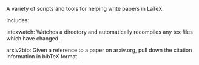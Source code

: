 A variety of scripts and tools for helping write papers in LaTeX.

Includes:

latexwatch: Watches a directory and automatically recompiles any tex files which have changed.

arxiv2bib: Given a reference to a paper on arxiv.org, pull down the citation information in bibTeX format.
